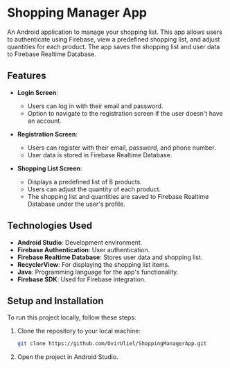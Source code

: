# Shopping Manager App

An Android application to manage your shopping list. This app allows users to authenticate using Firebase, view a predefined shopping list, and adjust quantities for each product. The app saves the shopping list and user data to Firebase Realtime Database.

## Features

- **Login Screen**: 
  - Users can log in with their email and password. 
  - Option to navigate to the registration screen if the user doesn't have an account.

- **Registration Screen**: 
  - Users can register with their email, password, and phone number.
  - User data is stored in Firebase Realtime Database.

- **Shopping List Screen**: 
  - Displays a predefined list of 8 products.
  - Users can adjust the quantity of each product.
  - The shopping list and quantities are saved to Firebase Realtime Database under the user's profile.

## Technologies Used

- **Android Studio**: Development environment.
- **Firebase Authentication**: User authentication.
- **Firebase Realtime Database**: Stores user data and shopping list.
- **RecyclerView**: For displaying the shopping list items.
- **Java**: Programming language for the app's functionality.
- **Firebase SDK**: Used for Firebase integration.

## Setup and Installation

To run this project locally, follow these steps:

1. Clone the repository to your local machine:
   ```bash
   git clone https://github.com/DvirUliel/ShoppingManagerApp.git
2. Open the project in Android Studio.

